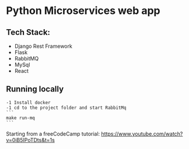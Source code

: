 # Python Microservices web app

## Tech Stack:
- Django Rest Framework
- Flask
- RabbitMQ
- MySql
- React


## Running locally

    -1 Install docker
    -1 cd to the project folder and start RabbitMq
    ```
    make run-mq
    ```


Starting from a freeCodeCamp tutorial: https://www.youtube.com/watch?v=0iB5IPoTDts&t=1s


